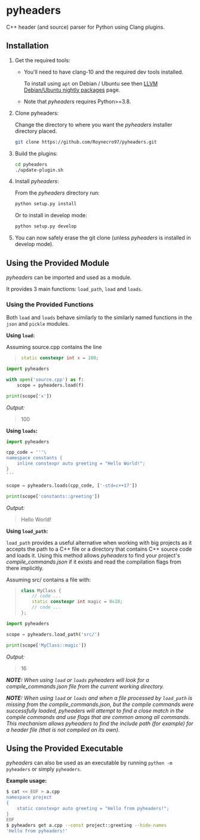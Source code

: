 # pyheaders

C++ header (and source) parser for Python using Clang plugins.

## Installation

1. Get the required tools:

   - You'll need to have clang-10 and the required dev tools installed.

     To install using `apt` on Debian / Ubuntu see then [LLVM Debian/Ubuntu nightly packages](apt.llvm.org) page.

   - Note that _pyheaders_ requires Python>=3.8.

2. Clone pyheaders:

   Change the directory to where you want the _pyheaders_ installer directory placed.

   ```sh
   git clone https://github.com/Roynecro97/pyheaders.git
   ```

3. Build the plugins:

   ```sh
   cd pyheaders
   ./update-plugin.sh
   ```

4. Install _pyheaders_:

   From the _pyheaders_ directory run:

   ```sh
   python setup.py install
   ```

   Or to install in develop mode:

   ```sh
   python setup.py develop
   ```

5. You can now safely erase the git clone (unless _pyheaders_ is installed in develop mode).

## Using the Provided Module

_pyheaders_ can be imported and used as a module.

It provides 3 main functions: `load_path`, `load` and `loads`.

### Using the Provided Functions

Both `load` and `loads` behave similarly to the similarly named functions in the `json` and `pickle` modules.

**Using `load`:**

Assuming source.cpp contains the line

> ```cpp
> static constexpr int x = 100;
> ```

```python
import pyheaders

with open('source.cpp') as f:
    scope = pyheaders.load(f)

print(scope['x'])
```

_Output:_

> 100

**Using `loads`:**

```python
import pyheaders

cpp_code = '''\
namespace constants {
    inline constexpr auto greeting = "Hello World!";
}
'''

scope = pyheaders.loads(cpp_code, ['-std=c++17'])

print(scope['constants::greeting'])
```

_Output:_

> Hello World!

**Using `load_path`:**

`load_path` provides a useful alternative when working with big projects as it accepts the path to a C++ file or a directory that contains C++ source code and loads it.
Using this method allows _pyheaders_ to find your project's _compile_commands.json_ if it exists and read the compilation flags from there implicitly.

Assuming src/ contains a file with:

> ```cpp
> class MyClass {
>     // code ...
>     static constexpr int magic = 0x10;
>     // code ...
> };
> ```

```python
import pyheaders

scope = pyheaders.load_path('src/')

print(scope['MyClass::magic'])
```

_Output:_

> 16

_**NOTE:** When using `load` or `loads` pyheaders will look for a compile_commands.json file from the current working directory._

_**NOTE:** When using `load` or `loads` and when a file processed by `load_path` is missing from the compile_commands.json, but the compile commands were successfully loaded, pyheaders will attempt to find a close match in the compile commands and use flags that are common among all commands._
_This mechanism allows pyheaders to find the include path (for example) for a header file (that is not compiled on its own)._

## Using the Provided Executable

_pyheaders_ can also be used as an executable by running `python -m pyheaders` or simply `pyheaders`.

**Example usage:**

```sh
$ cat << EOF > a.cpp
namespace project
{
    static constexpr auto greeting = "Hello from pyheaders!";
}
EOF
$ pyheaders get a.cpp --const project::greeting --hide-names
'Hello from pyheaders!'
```
